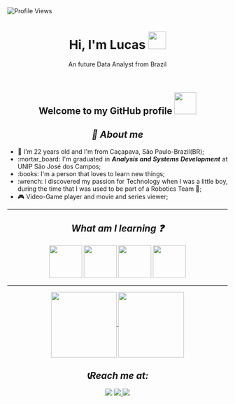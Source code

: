 <img src="https://komarev.com/ghpvc/?username=Schubert-lu&label=Profile%20views&color=218a45&style=flat" alt="Profile Views" />
<header>
  <h1 align="center"><strong>Hi, I'm Lucas</strong> <img src="https://user-images.githubusercontent.com/103296710/168450894-9b35b2af-c467-4ce0-b811-fef55926cf55.gif" width="40"></h1>
  <p align="center">An future Data Analyst from Brazil<p>
</header>

<body>
    <h2 align="center">Welcome to my GitHub profile <img src="https://user-images.githubusercontent.com/103296710/168143221-8c65d04c-eef2-4122-a280-2adca415b02a.gif" width="50"</h2>
  <h2 align="center"> <strong><em> 📍 About me</em></strong></h2>
      <ul align="justify">
         <li> 🌱 I'm 22 years old and I'm from Caçapava, São Paulo-Brazil(BR);
         <li> :mortar_board: I'm graduated in <strong><em>Analysis and Systems Development</em></strong> at UNIP São José dos Campos;
         <li>  :books: I'm a person that loves to learn new things;
         <li>  :wrench: I discovered my passion for Technology when I was a little boy, during the time that I was used to be part of a Robotics Team 🤖;
         <li> 🎮 Video-Game player and movie and series viewer;
      </ul>
    <hr>

  <p>
  
  <H2 align="center"> <strong><em>What am I learning ❓</strong></em></h2>
    <div align="center">
      <img src="https://github.com/Schubert-lu/Schubert-lu/assets/103296710/77986c35-2564-4f11-8980-d0f24a713e70" height="75px">
      <img src="https://github.com/Schubert-lu/Schubert-lu/assets/103296710/96602ae1-c9fe-45fb-8131-e37c3cb2c63c" height="75px">
      <img src="https://github.com/Schubert-lu/Schubert-lu/assets/103296710/cb565d67-e32d-4920-8eb6-53360ef9f3e9" height="75px">
      <img src="https://github.com/Schubert-lu/Schubert-lu/assets/103296710/c286f2e0-e0b1-4aec-8427-c24f19671672" height="75px">
    </div>
  </p>
  <hr>
  <div align="center">
    <a href="https://github.com/Schubert-lu/github-readme-stats">
      <img align="center" src="https://github-readme-stats.vercel.app/api?username=Schubert-lu&show_icons=true&theme=default" height="150px" />
    </a>
    <a href="https://github.com/anuraghazra/convoychat">
      <img align="center" src="https://github-readme-stats.vercel.app/api/top-langs/?username=Schubert-lu&layout=compact" height="150px">
    </a>
  </div>
  <H2 align="center"> <strong><em>📞Reach me at:</strong></em></h2>
  <div align="center"
    <a href="https://www.linkedin.com/in/lucasschubertgomes/"><img src="https://img.shields.io/badge/LinkedIn-0077B5?style=for-the-badge&logo=linkedin&logoColor=white"></a>
    <a href="mailto:lucas.gomes20123@gmail.com"> <img src="https://img.shields.io/badge/Gmail-D14836?style=for-the-badge&logo=gmail&logoColor=white">
    <a href="mailto:lucas.gomes_2012@hotmail.com"> <img src="https://img.shields.io/badge/Microsoft_Outlook-0078D4?style=for-the-badge&logo=microsoft-outlook&logoColor=white"></a>
  
 
</body>


